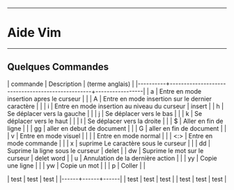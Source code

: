 ***************************************
# Aide Vim 
***************************************

## Quelques Commandes 

| commande | Description                                      | (terme anglais) |
|----------+--------------------------------------------------+-----------------|
| a        | Entre en mode insertion apres le curseur         |                 |
| A        | Entre en mode insertion sur le dernier caractère |                 |
| i        | Entre en mode insertion au niveau du curseur     | insert          |
| h        | Se déplacer vers la gauche                       |                 |
| j        | Se déplacer vers le bas                          |                 |
| k        | Se déplacer vers le haut                         |                 |
| l        | Se déplacer vers la droite                       |                 |
| $        | Aller en fin de ligne                            |                 |
| gg       | aller en debut de document                       |                 |
| G        | aller en fin de document                         |                 |
| v        | Entre en mode visuel                             |                 |
| <echap>  | Entre en mode normal                             |                 |
| <:>      | Entre en mode commande                           |                 |
| x        | suprime Le caractère sous le curseur             |                 |
| dd       | Suprime la ligne sous le curseur                 | delet           |
| dw       | Suprime le mot sur le curseur                    | delet word      |
| u        | Annulation de la dernière action                 |                 |
| yy       | Copie une ligne                                  |                 |
| yw       | Copie un mot                                     |                 |
| p        | Coller                                           |                 |



| test | test | test |
|------+------+------|
| test | test | test |
| test | test | test |
